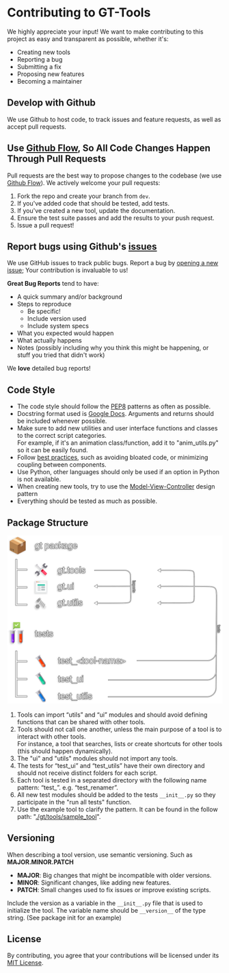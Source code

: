 # Contributing to GT-Tools

We highly appreciate your input! We want to make contributing to this project as easy and transparent as possible, whether it's:

- Creating new tools
- Reporting a bug
- Submitting a fix
- Proposing new features
- Becoming a maintainer

## Develop with Github

We use Github to host code, to track issues and feature requests, as well as accept pull requests.

## Use [Github Flow](https://docs.github.com/en/get-started/quickstart/github-flow), So All Code Changes Happen Through Pull Requests

Pull requests are the best way to propose changes to the codebase (we use [Github Flow](https://docs.github.com/en/get-started/quickstart/github-flow)). We actively welcome your pull requests:

1. Fork the repo and create your branch from `dev`.
2. If you've added code that should be tested, add tests.
3. If you've created a new tool, update the documentation.
4. Ensure the test suite passes and add the results to your push request.
5. Issue a pull request!

## Report bugs using Github's [issues](https://github.com/TrevisanGMW/gt-tools/issues)

We use GitHub issues to track public bugs. Report a bug by [opening a new issue](https://github.com/TrevisanGMW/gt-tools/issues/new/choose); Your contribution is invaluable to us!

**Great Bug Reports** tend to have:

- A quick summary and/or background
- Steps to reproduce
  - Be specific!
  - Include version used
  - Include system specs
- What you expected would happen
- What actually happens
- Notes (possibly including why you think this might be happening, or stuff you tried that didn't work)

We **love** detailed bug reports!

## Code Style

- The code style should follow the [PEP8](https://github.com/google/styleguide/blob/gh-pages/pyguide.md#38-comments-and-docstrings) patterns as often as possible.
- Docstring format used is [Google Docs](https://github.com/google/styleguide/blob/gh-pages/pyguide.md#38-comments-and-docstrings). Arguments and returns should be included whenever possible.
- Make sure to add new utilities and user interface functions and classes to the correct script categories. <br>For example, if it's an animation class/function, add it to "anim_utils.py" so it can be easily found.
- Follow [best practices](https://refactoring.guru/refactoring/smells), such as avoiding bloated code, or minimizing coupling between components.
- Use Python, other languages should only be used if an option in Python is not available.
- When creating new tools, try to use the [Model-View-Controller](https://en.wikipedia.org/wiki/Model%E2%80%93view%E2%80%93controller) design pattern
- Everything should be tested as much as possible.

## Package Structure

![Package Structure](docs//media/package_structure.svg)

1. Tools can import “utils” and “ui” modules and should avoid defining functions that can be shared with other tools.
2. Tools should not call one another, unless the main purpose of a tool is to interact with other tools. <br>For instance, a tool that searches, lists or create shortcuts for other tools (this should happen dynamically).
3. The "ui" and "utils" modules should not import any tools.
4. The tests for “test_ui” and “test_utils” have their own directory and should not receive distinct folders for each script.
5. Each tool is tested in a separated directory with the following name pattern: “test\_<tool-name>”. e.g. “test_renamer”.
6. All new test modules should be added to the tests `__init__.py` so they participate in the "run all tests" function.
7. Use the example tool to clarify the pattern. It can be found in the follow path: "[./gt/tools/sample_tool](./gt/tools/sample_tool)".

## Versioning

When describing a tool version, use semantic versioning. Such as **MAJOR.MINOR.PATCH**

- **MAJOR**: Big changes that might be incompatible with older versions.
- **MINOR**: Significant changes, like adding new features.
- **PATCH**: Small changes used to fix issues or improve existing scripts.

Include the version as a variable in the `__init__.py` file that is used to initialize the tool.
The variable name should be `__version__` of the type string. (See package init for an example)

## License

By contributing, you agree that your contributions will be licensed under its [MIT License](http://choosealicense.com/licenses/mit/).
